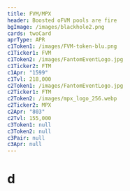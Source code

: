 ```yaml
---
title: FVM/MPX
header: Boosted oFVM pools are fire
bgImage: /images/blackhole2.png
cards: twoCard
aprType: APR
c1Token1: /images/FVM-token-blu.png
c1Ticker1: FVM
c1Token2: /images/FantomEventLogo.jpg
c1Ticker2: FTM
c1Apr: "1599"
c1Tvl: 218,000
c2Token1: /images/FantomEventLogo.jpg
c2Ticker1: FTM
c2Token2: /images/mpx_logo_256.webp
c2Ticker2: MPX
c2Apr: "803"
c2Tvl: 155,000
c3Token1: null
c3Token2: null
c3Pair: null
c3Apr: null
---
```


# d
